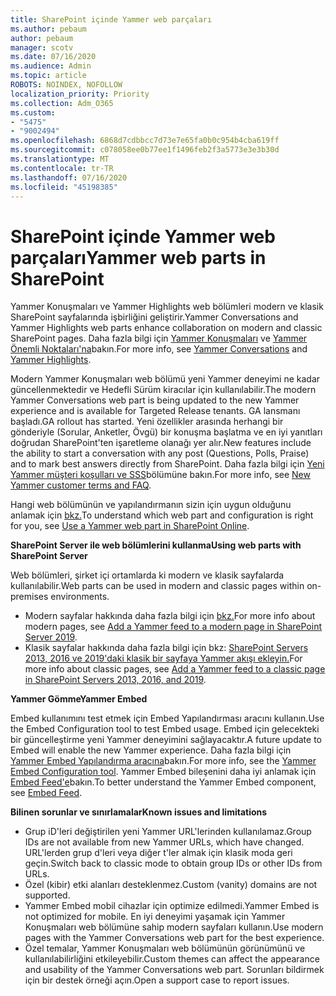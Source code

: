 ```yaml
---
title: SharePoint içinde Yammer web parçaları
ms.author: pebaum
author: pebaum
manager: scotv
ms.date: 07/16/2020
ms.audience: Admin
ms.topic: article
ROBOTS: NOINDEX, NOFOLLOW
localization_priority: Priority
ms.collection: Adm_O365
ms.custom:
- "5475"
- "9002494"
ms.openlocfilehash: 6868d7cdbbcc7d73e7e65fa0b0c954b4cba619ff
ms.sourcegitcommit: c078058ee0b77ee1f1496feb2f3a5773e3e3b30d
ms.translationtype: MT
ms.contentlocale: tr-TR
ms.lasthandoff: 07/16/2020
ms.locfileid: "45198385"
---
```

# <a name="yammer-web-parts-in-sharepoint"></a><span data-ttu-id="b4cb5-102">SharePoint içinde Yammer web parçaları</span><span class="sxs-lookup"><span data-stu-id="b4cb5-102">Yammer web parts in SharePoint</span></span>

<span data-ttu-id="b4cb5-103">Yammer Konuşmaları ve Yammer Highlights web bölümleri modern ve klasik SharePoint sayfalarında işbirliğini geliştirir.</span><span class="sxs-lookup"><span data-stu-id="b4cb5-103">Yammer Conversations and Yammer Highlights web parts enhance collaboration on modern and classic SharePoint pages.</span></span> <span data-ttu-id="b4cb5-104">Daha fazla bilgi için [Yammer Konuşmaları](https://support.microsoft.com/office/use-a-yammer-web-part-in-sharepoint-online-a53cfa0c-3d09-42c8-a286-1038a81c59da#conversations) ve [Yammer Önemli Noktaları'na](https://support.microsoft.com/office/use-a-yammer-web-part-in-sharepoint-online-a53cfa0c-3d09-42c8-a286-1038a81c59da#highlights)bakın.</span><span class="sxs-lookup"><span data-stu-id="b4cb5-104">For more info, see [Yammer Conversations](https://support.microsoft.com/office/use-a-yammer-web-part-in-sharepoint-online-a53cfa0c-3d09-42c8-a286-1038a81c59da#conversations)  and  [Yammer Highlights](https://support.microsoft.com/office/use-a-yammer-web-part-in-sharepoint-online-a53cfa0c-3d09-42c8-a286-1038a81c59da#highlights).</span></span>    

<span data-ttu-id="b4cb5-105">Modern Yammer Konuşmaları web bölümü yeni Yammer deneyimi ne kadar güncellenmektedir ve Hedefli Sürüm kiracılar için kullanılabilir.</span><span class="sxs-lookup"><span data-stu-id="b4cb5-105">The modern Yammer Conversations web part is being updated to the new Yammer experience and is available for Targeted Release tenants.</span></span> <span data-ttu-id="b4cb5-106">GA lansmanı başladı.</span><span class="sxs-lookup"><span data-stu-id="b4cb5-106">GA rollout has started.</span></span> <span data-ttu-id="b4cb5-107">Yeni özellikler arasında herhangi bir gönderiyle (Sorular, Anketler, Övgü) bir konuşma başlatma ve en iyi yanıtları doğrudan SharePoint'ten işaretleme olanağı yer alır.</span><span class="sxs-lookup"><span data-stu-id="b4cb5-107">New features include the ability to start a conversation with any post (Questions, Polls, Praise) and to mark best answers directly from SharePoint.</span></span> <span data-ttu-id="b4cb5-108">Daha fazla bilgi için [Yeni Yammer müşteri koşulları ve SSS](https://docs.microsoft.com/yammer/get-started-with-yammer/newyammer-faq)bölümüne bakın.</span><span class="sxs-lookup"><span data-stu-id="b4cb5-108">For more info, see [New Yammer customer terms and FAQ](https://docs.microsoft.com/yammer/get-started-with-yammer/newyammer-faq).</span></span>

 <span data-ttu-id="b4cb5-109">Hangi web bölümünün ve yapılandırmanın sizin için uygun olduğunu anlamak için [bkz.](https://support.microsoft.com/office/use-a-yammer-web-part-in-sharepoint-online-a53cfa0c-3d09-42c8-a286-1038a81c59da)</span><span class="sxs-lookup"><span data-stu-id="b4cb5-109">To understand which web part and configuration is right for you, see [Use a Yammer web part in SharePoint Online](https://support.microsoft.com/office/use-a-yammer-web-part-in-sharepoint-online-a53cfa0c-3d09-42c8-a286-1038a81c59da).</span></span>  

<span data-ttu-id="b4cb5-110">**SharePoint Server ile web bölümlerini kullanma**</span><span class="sxs-lookup"><span data-stu-id="b4cb5-110">**Using web parts with SharePoint Server**</span></span>  

<span data-ttu-id="b4cb5-111">Web bölümleri, şirket içi ortamlarda ki modern ve klasik sayfalarda kullanılabilir.</span><span class="sxs-lookup"><span data-stu-id="b4cb5-111">Web parts can be used in modern and classic pages within on-premises environments.</span></span>

- <span data-ttu-id="b4cb5-112">Modern sayfalar hakkında daha fazla bilgi için [bkz.](https://docs.microsoft.com/yammer/integrate-yammer-with-other-apps/embed-a-feed-into-a-sharepoint-site#add-a-yammer-feed-to-a-modern-page-in-sharepoint-server-2019)</span><span class="sxs-lookup"><span data-stu-id="b4cb5-112">For more info about modern pages, see [Add a Yammer feed to a modern page in SharePoint Server 2019](https://docs.microsoft.com/yammer/integrate-yammer-with-other-apps/embed-a-feed-into-a-sharepoint-site#add-a-yammer-feed-to-a-modern-page-in-sharepoint-server-2019).</span></span> 
- <span data-ttu-id="b4cb5-113">Klasik sayfalar hakkında daha fazla bilgi için bkz: [SharePoint Servers 2013, 2016 ve 2019'daki klasik bir sayfaya Yammer akışı ekleyin.](https://docs.microsoft.com/yammer/integrate-yammer-with-other-apps/embed-a-feed-into-a-sharepoint-site#add-a-yammer-feed-to-a-classic-page-in-sharepoint-servers-2013-2016-and-2019)</span><span class="sxs-lookup"><span data-stu-id="b4cb5-113">For more info about classic pages, see [Add a Yammer feed to a classic page in SharePoint Servers 2013, 2016, and 2019](https://docs.microsoft.com/yammer/integrate-yammer-with-other-apps/embed-a-feed-into-a-sharepoint-site#add-a-yammer-feed-to-a-classic-page-in-sharepoint-servers-2013-2016-and-2019).</span></span>

<span data-ttu-id="b4cb5-114">**Yammer Gömme**</span><span class="sxs-lookup"><span data-stu-id="b4cb5-114">**Yammer Embed**</span></span>  

<span data-ttu-id="b4cb5-115">Embed kullanımını test etmek için Embed Yapılandırması aracını kullanın.</span><span class="sxs-lookup"><span data-stu-id="b4cb5-115">Use the Embed Configuration tool to test Embed usage.</span></span> <span data-ttu-id="b4cb5-116">Embed için gelecekteki bir güncelleştirme yeni Yammer deneyimini sağlayacaktır.</span><span class="sxs-lookup"><span data-stu-id="b4cb5-116">A future update to Embed will enable the new Yammer experience.</span></span> <span data-ttu-id="b4cb5-117">Daha fazla bilgi için [Yammer Embed Yapılandırma aracına](https://aka.ms/YammerEmbedConfigureTool)bakın.</span><span class="sxs-lookup"><span data-stu-id="b4cb5-117">For more info, see the [Yammer Embed Configuration tool](https://aka.ms/YammerEmbedConfigureTool).</span></span> <span data-ttu-id="b4cb5-118">Yammer Embed bileşenini daha iyi anlamak için [Embed Feed'e](https://aka.ms/YammerDevDocs)bakın.</span><span class="sxs-lookup"><span data-stu-id="b4cb5-118">To better understand the Yammer Embed component, see [Embed Feed](https://aka.ms/YammerDevDocs).</span></span>

<span data-ttu-id="b4cb5-119">**Bilinen sorunlar ve sınırlamalar**</span><span class="sxs-lookup"><span data-stu-id="b4cb5-119">**Known issues and limitations**</span></span>

- <span data-ttu-id="b4cb5-120">Grup iD'leri değiştirilen yeni Yammer URL'lerinden kullanılamaz.</span><span class="sxs-lookup"><span data-stu-id="b4cb5-120">Group IDs are not available from new Yammer URLs, which have changed.</span></span> <span data-ttu-id="b4cb5-121">URL'lerden grup d'leri veya diğer t'ler almak için klasik moda geri geçin.</span><span class="sxs-lookup"><span data-stu-id="b4cb5-121">Switch back to classic mode to obtain group IDs or other IDs from URLs.</span></span>
- <span data-ttu-id="b4cb5-122">Özel (kibir) etki alanları desteklenmez.</span><span class="sxs-lookup"><span data-stu-id="b4cb5-122">Custom (vanity) domains are not supported.</span></span>
- <span data-ttu-id="b4cb5-123">Yammer Embed mobil cihazlar için optimize edilmedi.</span><span class="sxs-lookup"><span data-stu-id="b4cb5-123">Yammer Embed is not optimized for mobile.</span></span> <span data-ttu-id="b4cb5-124">En iyi deneyimi yaşamak için Yammer Konuşmaları web bölümüne sahip modern sayfaları kullanın.</span><span class="sxs-lookup"><span data-stu-id="b4cb5-124">Use modern pages with the Yammer Conversations web part for the best experience.</span></span>
- <span data-ttu-id="b4cb5-125">Özel temalar, Yammer Konuşmaları web bölümünün görünümünü ve kullanılabilirliğini etkileyebilir.</span><span class="sxs-lookup"><span data-stu-id="b4cb5-125">Custom themes can affect the appearance and usability of the Yammer Conversations web part.</span></span> <span data-ttu-id="b4cb5-126">Sorunları bildirmek için bir destek örneği açın.</span><span class="sxs-lookup"><span data-stu-id="b4cb5-126">Open a support case to report issues.</span></span>